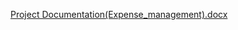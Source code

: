 [Project Documentation(Expense_management).docx](https://github.com/user-attachments/files/18656220/Project.Documentation.Expense_management.docx)
